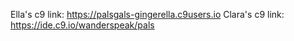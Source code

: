 Ella's c9 link: https://palsgals-gingerella.c9users.io
Clara's c9 link: https://ide.c9.io/wanderspeak/pals